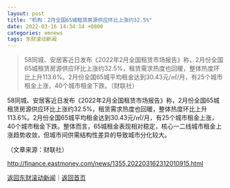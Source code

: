 ```yaml
---
layout: post
title: "机构：2月全国65城租赁房源供应环比上涨约32.5%"
date: 2022-03-16 14:34:14 +0800
categories: emnews
tags: 东财滚动新闻
---
```

> 58同城、安居客近日发布《2022年2月全国租赁市场报告》称，2月份全国65城租赁房源供应环比上涨约32.5%，租赁需求热度也回暖，整体热度环比上升113.6%。2月份全国65城平均租金达到30.43元/㎡/月，有25个城市租金上涨，40个城市租金下跌。（财联社）

<p>58同城、安居客近日发布《2022年2月全国租赁市场报告》称，2月份全国65城租赁房源供应环比上涨约32.5%，租赁需求热度也回暖，整体热度环比上升113.6%。2月份全国65城平均租金达到30.43元/㎡/月，有25个城市租金上涨，40个城市租金下跌。整体而言，65城租金表现相对稳定，核心一二线城市租金上涨趋势收敛，但城市间供需结构性差异的导致城市分化较大。</p><p class="em_media">（文章来源：财联社）</p>

<http://finance.eastmoney.com/news/1355,202203162312010915.html>

[返回东财滚动新闻](//finews.withounder.com/emnews/)｜[返回首页](//finews.withounder.com/)